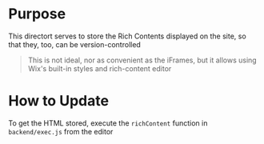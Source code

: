 # Purpose
This directort serves to store the Rich Contents displayed on the site, so that they, too, can be version-controlled
> This is not ideal, nor as convenient as the iFrames, but it allows using Wix's built-in styles and rich-content editor

# How to Update
To get the HTML stored, execute the `richContent` function in `backend/exec.js` from the editor